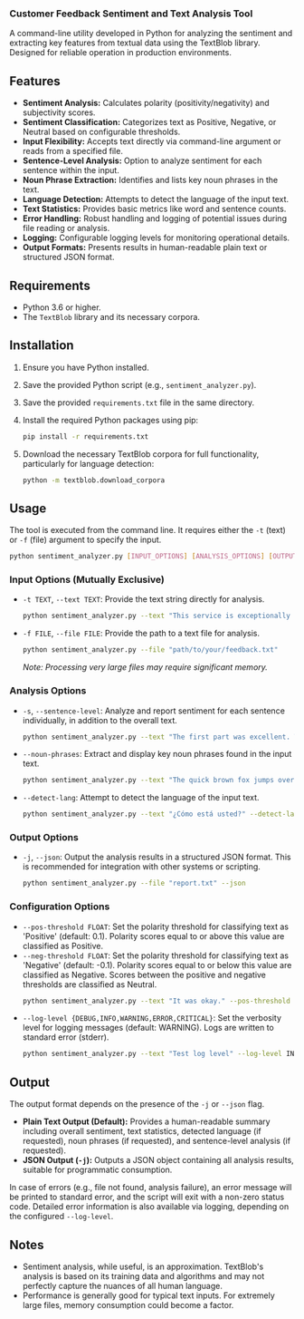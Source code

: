 ### Customer Feedback Sentiment and Text Analysis Tool

A command-line utility developed in Python for analyzing the sentiment and extracting key features from textual data using the TextBlob library. Designed for reliable operation in production environments.

## Features

* **Sentiment Analysis:** Calculates polarity (positivity/negativity) and subjectivity scores.
* **Sentiment Classification:** Categorizes text as Positive, Negative, or Neutral based on configurable thresholds.
* **Input Flexibility:** Accepts text directly via command-line argument or reads from a specified file.
* **Sentence-Level Analysis:** Option to analyze sentiment for each sentence within the input.
* **Noun Phrase Extraction:** Identifies and lists key noun phrases in the text.
* **Language Detection:** Attempts to detect the language of the input text.
* **Text Statistics:** Provides basic metrics like word and sentence counts.
* **Error Handling:** Robust handling and logging of potential issues during file reading or analysis.
* **Logging:** Configurable logging levels for monitoring operational details.
* **Output Formats:** Presents results in human-readable plain text or structured JSON format.

## Requirements

* Python 3.6 or higher.
* The `TextBlob` library and its necessary corpora.

## Installation

1.  Ensure you have Python installed.
2.  Save the provided Python script (e.g., `sentiment_analyzer.py`).
3.  Save the provided `requirements.txt` file in the same directory.
4.  Install the required Python packages using pip:

    ```bash
    pip install -r requirements.txt
    ```

5.  Download the necessary TextBlob corpora for full functionality, particularly for language detection:

    ```bash
    python -m textblob.download_corpora
    ```

## Usage

The tool is executed from the command line. It requires either the `-t` (text) or `-f` (file) argument to specify the input.

```bash
python sentiment_analyzer.py [INPUT_OPTIONS] [ANALYSIS_OPTIONS] [OUTPUT_OPTIONS] [CONFIGURATION_OPTIONS]
````

### Input Options (Mutually Exclusive)

  * `-t TEXT`, `--text TEXT`: Provide the text string directly for analysis.
    ```bash
    python sentiment_analyzer.py --text "This service is exceptionally efficient and utterly reliable."
    ```
  * `-f FILE`, `--file FILE`: Provide the path to a text file for analysis.
    ```bash
    python sentiment_analyzer.py --file "path/to/your/feedback.txt"
    ```
    *Note: Processing very large files may require significant memory.*

### Analysis Options

  * `-s`, `--sentence-level`: Analyze and report sentiment for each sentence individually, in addition to the overall text.
    ```bash
    python sentiment_analyzer.py --text "The first part was excellent. The second, less so." --sentence-level
    ```
  * `--noun-phrases`: Extract and display key noun phrases found in the input text.
    ```bash
    python sentiment_analyzer.py --text "The quick brown fox jumps over the lazy dog." --noun-phrases
    ```
  * `--detect-lang`: Attempt to detect the language of the input text.
    ```bash
    python sentiment_analyzer.py --text "¿Cómo está usted?" --detect-lang
    ```

### Output Options

  * `-j`, `--json`: Output the analysis results in a structured JSON format. This is recommended for integration with other systems or scripting.
    ```bash
    python sentiment_analyzer.py --file "report.txt" --json
    ```

### Configuration Options

  * `--pos-threshold FLOAT`: Set the polarity threshold for classifying text as 'Positive' (default: 0.1). Polarity scores equal to or above this value are classified as Positive.
  * `--neg-threshold FLOAT`: Set the polarity threshold for classifying text as 'Negative' (default: -0.1). Polarity scores equal to or below this value are classified as Negative. Scores between the positive and negative thresholds are classified as Neutral.
    ```bash
    python sentiment_analyzer.py --text "It was okay." --pos-threshold 0.2 --neg-threshold -0.2
    ```
  * `--log-level {DEBUG,INFO,WARNING,ERROR,CRITICAL}`: Set the verbosity level for logging messages (default: WARNING). Logs are written to standard error (stderr).
    ```bash
    python sentiment_analyzer.py --text "Test log level" --log-level INFO
    ```

## Output

The output format depends on the presence of the `-j` or `--json` flag.

  * **Plain Text Output (Default):** Provides a human-readable summary including overall sentiment, text statistics, detected language (if requested), noun phrases (if requested), and sentence-level analysis (if requested).
  * **JSON Output (`-j`):** Outputs a JSON object containing all analysis results, suitable for programmatic consumption.

In case of errors (e.g., file not found, analysis failure), an error message will be printed to standard error, and the script will exit with a non-zero status code. Detailed error information is also available via logging, depending on the configured `--log-level`.

## Notes

  * Sentiment analysis, while useful, is an approximation. TextBlob's analysis is based on its training data and algorithms and may not perfectly capture the nuances of all human language.
  * Performance is generally good for typical text inputs. For extremely large files, memory consumption could become a factor.

<!-- end list -->

